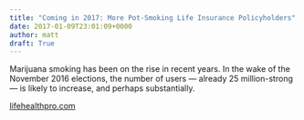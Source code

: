 ```yaml
---
title: "Coming in 2017: More Pot-Smoking Life Insurance Policyholders"
date: 2017-01-09T23:01:09+0000
author: matt
draft: True
---
```

Marijuana smoking has been on the rise in recent years. In the wake of the November 2016 elections, the number of users — already 25 million-strong — is likely to increase, and perhaps substantially.

[ lifehealthpro.com ]( http://www.lifehealthpro.com/2016/12/18/coming-in-2017-more-pot-smoking-life-insurance-pol )
